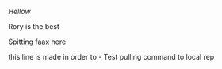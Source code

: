 
*Hellow*

Rory is the best 

Spitting faax here

this line is made in order to - Test pulling command to local rep

